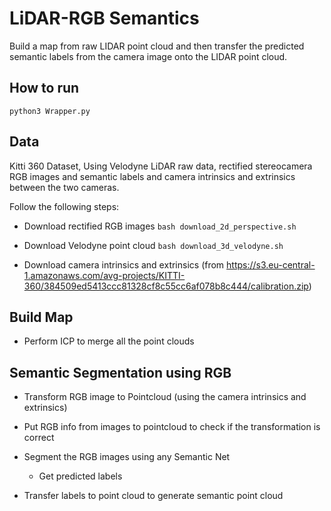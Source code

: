 # LiDAR-RGB Semantics

Build a map from raw LIDAR point cloud and then transfer the predicted semantic labels from the camera image onto the LIDAR point cloud.

## How to run

```python3 Wrapper.py```


## Data

Kitti 360 Dataset, Using Velodyne LiDAR raw data, rectified stereocamera RGB images and semantic labels and camera intrinsics and extrinsics between the two cameras.

Follow the following steps:

- Download rectified RGB images
    ```bash download_2d_perspective.sh```

- Download Velodyne point cloud
    ```bash download_3d_velodyne.sh```

- Download camera intrinsics and extrinsics
    (from https://s3.eu-central-1.amazonaws.com/avg-projects/KITTI-360/384509ed5413ccc81328cf8c55cc6af078b8c444/calibration.zip)

## Build Map

- Perform ICP to merge all the point clouds

## Semantic Segmentation using RGB

- Transform RGB image to Pointcloud (using the camera intrinsics and extrinsics)

- Put RGB info from images to pointcloud to check if the transformation is correct

- Segment the RGB images using any Semantic Net
    - Get predicted labels

- Transfer labels to point cloud to generate semantic point cloud
